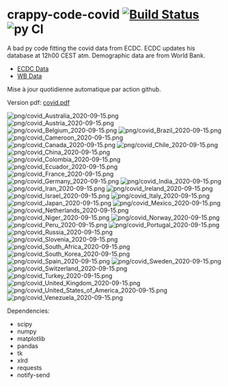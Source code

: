 # crappy-code-covid [![Build Status](https://cloud.drone.io/api/badges/a-lemonnier/crappy-code-covid/status.svg)](https://cloud.drone.io/a-lemonnier/crappy-code-covid) ![py CI](https://github.com/a-lemonnier/crappy-code-covid/workflows/py%20CI/badge.svg)
 
A bad py code fitting the covid data from ECDC. ECDC updates his database at 12h00 CEST atm. Demographic data are from World Bank.
 
- [ECDC Data](https://www.ecdc.europa.eu/en/publications-data/download-todays-data-geographic-distribution-covid-19-cases-worldwide)
- [WB Data](https://data.worldbank.org/indicator/sp.pop.totl)
 
 
Mise à jour quotidienne automatique par action github.
 
Version pdf: [covid.pdf](https://github.com/a-lemonnier/crappy-code-covid/raw/master/covid.pdf)
 
![png/covid_Australia_2020-09-15.png](png/covid_Australia_2020-09-15.png)
![png/covid_Austria_2020-09-15.png](png/covid_Austria_2020-09-15.png)
![png/covid_Belgium_2020-09-15.png](png/covid_Belgium_2020-09-15.png)
![png/covid_Brazil_2020-09-15.png](png/covid_Brazil_2020-09-15.png)
![png/covid_Cameroon_2020-09-15.png](png/covid_Cameroon_2020-09-15.png)
![png/covid_Canada_2020-09-15.png](png/covid_Canada_2020-09-15.png)
![png/covid_Chile_2020-09-15.png](png/covid_Chile_2020-09-15.png)
![png/covid_China_2020-09-15.png](png/covid_China_2020-09-15.png)
![png/covid_Colombia_2020-09-15.png](png/covid_Colombia_2020-09-15.png)
![png/covid_Ecuador_2020-09-15.png](png/covid_Ecuador_2020-09-15.png)
![png/covid_France_2020-09-15.png](png/covid_France_2020-09-15.png)
![png/covid_Germany_2020-09-15.png](png/covid_Germany_2020-09-15.png)
![png/covid_India_2020-09-15.png](png/covid_India_2020-09-15.png)
![png/covid_Iran_2020-09-15.png](png/covid_Iran_2020-09-15.png)
![png/covid_Ireland_2020-09-15.png](png/covid_Ireland_2020-09-15.png)
![png/covid_Israel_2020-09-15.png](png/covid_Israel_2020-09-15.png)
![png/covid_Italy_2020-09-15.png](png/covid_Italy_2020-09-15.png)
![png/covid_Japan_2020-09-15.png](png/covid_Japan_2020-09-15.png)
![png/covid_Mexico_2020-09-15.png](png/covid_Mexico_2020-09-15.png)
![png/covid_Netherlands_2020-09-15.png](png/covid_Netherlands_2020-09-15.png)
![png/covid_Niger_2020-09-15.png](png/covid_Niger_2020-09-15.png)
![png/covid_Norway_2020-09-15.png](png/covid_Norway_2020-09-15.png)
![png/covid_Peru_2020-09-15.png](png/covid_Peru_2020-09-15.png)
![png/covid_Portugal_2020-09-15.png](png/covid_Portugal_2020-09-15.png)
![png/covid_Russia_2020-09-15.png](png/covid_Russia_2020-09-15.png)
![png/covid_Slovenia_2020-09-15.png](png/covid_Slovenia_2020-09-15.png)
![png/covid_South_Africa_2020-09-15.png](png/covid_South_Africa_2020-09-15.png)
![png/covid_South_Korea_2020-09-15.png](png/covid_South_Korea_2020-09-15.png)
![png/covid_Spain_2020-09-15.png](png/covid_Spain_2020-09-15.png)
![png/covid_Sweden_2020-09-15.png](png/covid_Sweden_2020-09-15.png)
![png/covid_Switzerland_2020-09-15.png](png/covid_Switzerland_2020-09-15.png)
![png/covid_Turkey_2020-09-15.png](png/covid_Turkey_2020-09-15.png)
![png/covid_United_Kingdom_2020-09-15.png](png/covid_United_Kingdom_2020-09-15.png)
![png/covid_United_States_of_America_2020-09-15.png](png/covid_United_States_of_America_2020-09-15.png)
![png/covid_Venezuela_2020-09-15.png](png/covid_Venezuela_2020-09-15.png)
 
Dependencies:
- scipy
- numpy
- matplotlib
- pandas
- tk
- xlrd
- requests
- notify-send
